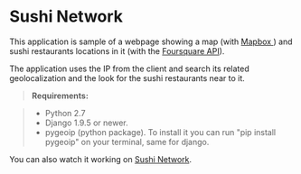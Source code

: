 Sushi Network
============

This application is sample of a webpage showing a map (with <a href="https://mapbox.com"> Mapbox </a>) and sushi restaurants locations in it (with the <a href="https://developer.foursquare.com/">Foursquare API</a>).

The application uses the IP from the client and search its related geolocalization and the look for the sushi restaurants near to it.


> **Requirements:**

> - Python 2.7
> - Django 1.9.5 or newer.
> - pygeoip (python package). To install it you can run "pip install pygeoip" on your terminal, same for django.

You can also watch it working on <a href="http://sushinetwork.ldc.usb.ve">Sushi Network</a>.